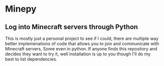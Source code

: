 # Minepy
Log into Minecraft servers through Python
---
This is mostly just a personal project to see if I could, there are multiple way better implemenations of code that allows you to join and communicate with Minecraft servers, Some even in python.
If anyone finds this repository and decides they want to try it, well installation is up to you though I'll do my best to list dependencies.
